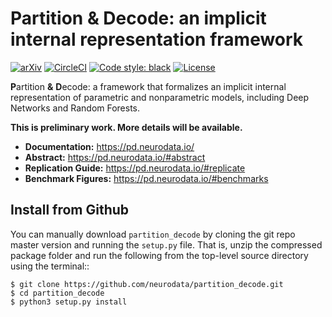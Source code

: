 # Partition & Decode: an implicit internal representation framework

[![arXiv](https://img.shields.io/badge/arXiv--red.svg?style=flat)](https://arxiv.org/abs/)
[![CircleCI](https://circleci.com/gh/neurodata/pd-paper/tree/main.svg?style=shield)](https://circleci.com/gh/neurodata/pd-paper/tree/main)
[![Code style: black](https://img.shields.io/badge/code%20style-black-000000.svg)](https://github.com/psf/black)
[![License](https://img.shields.io/badge/License-MIT-blue)](https://opensource.org/licenses/MIT)
<!-- [![Netlify](https://img.shields.io/netlify/)](https://app.netlify.com/sites/pd/deploys) -->

**P**artition **&** **D**ecode: a framework that formalizes an implicit internal representation of parametric and nonparametric models, including Deep Networks and Random Forests.

**This is preliminary work. More details will be available.**

- **Documentation:** https://pd.neurodata.io/
- **Abstract:** https://pd.neurodata.io/#abstract
- **Replication Guide:** https://pd.neurodata.io/#replicate
- **Benchmark Figures:** https://pd.neurodata.io/#benchmarks

Install from Github
-------------------
You can manually download ``partition_decode`` by cloning the git repo master version and
running the ``setup.py`` file. That is, unzip the compressed package folder
and run the following from the top-level source directory using the terminal::

    $ git clone https://github.com/neurodata/partition_decode.git
    $ cd partition_decode
    $ python3 setup.py install
